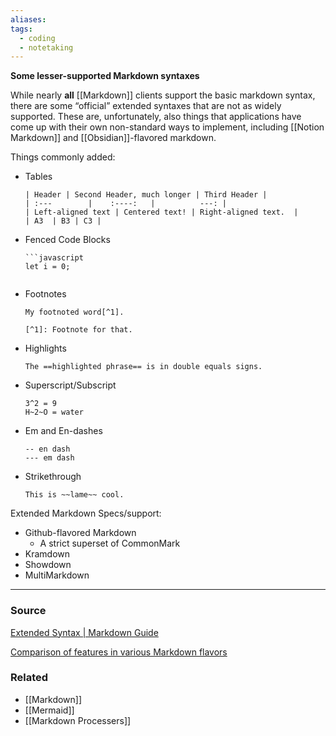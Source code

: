 ```yaml
---
aliases: 
tags:
  - coding
  - notetaking
---
```

**Some lesser-supported Markdown syntaxes**

While nearly **all** [[Markdown]] clients support the basic markdown syntax, there are some “official” extended syntaxes that are not as widely supported. These are, unfortunately, also things that applications have come up with their own non-standard ways to implement, including [[Notion Markdown]] and [[Obsidian]]-flavored markdown.

Things commonly added:

- Tables
    
    ```
    | Header | Second Header, much longer | Third Header |
    | :---        |    :----:   |          ---: |
    | Left-aligned text | Centered text! | Right-aligned text.  |
    | A3  | B3 | C3 |
    ```
    
- Fenced Code Blocks
    
    ```
    ```javascript
    let i = 0;
    ```
    ```
    
- Footnotes
    
    ```
    My footnoted word[^1].
    
    [^1]: Footnote for that.
    ```
    
- Highlights
    
    ```
    The ==highlighted phrase== is in double equals signs.
    ```
    
- Superscript/Subscript
    
    ```
    3^2 = 9
    H~2~O = water
    ```
    
- Em and En-dashes
    
    ```
    -- en dash
    --- em dash
    ```
    
- Strikethrough
    
    ```
    This is ~~lame~~ cool.
    ```
    

Extended Markdown Specs/support:

- Github-flavored Markdown
    - A strict superset of CommonMark
- Kramdown
- Showdown
- MultiMarkdown

---

### Source

[Extended Syntax | Markdown Guide](https://www.markdownguide.org/extended-syntax/#definition-lists)

[Comparison of features in various Markdown flavors](https://gist.github.com/vimtaai/99f8c89e7d3d02a362117284684baa0f)

### Related
- [[Markdown]] 
- [[Mermaid]] 
- [[Markdown Processers]]